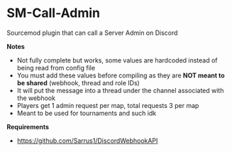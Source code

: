 # SM-Call-Admin
Sourcemod plugin that can call a Server Admin on Discord  

**Notes**
- Not fully complete but works, some values are hardcoded instead of being read from config file
- You must add these values before compiling as they are **NOT meant to be shared** (webhook, thread and role IDs)
- It will put the message into a thread under the channel associated with the webhook
- Players get 1 admin request per map, total requests 3 per map  
- Meant to be used for tournaments and such idk

**Requirements**  
- https://github.com/Sarrus1/DiscordWebhookAPI
